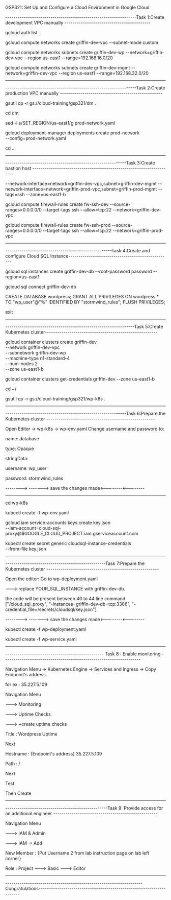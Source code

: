 GSP321: Set Up and Configure a Cloud Environment in Google Cloud

----------------------------------------------------------------Task 1:Create development VPC manually ------------------------------------------

gcloud auth list

gcloud compute networks create griffin-dev-vpc --subnet-mode custom

gcloud compute networks subnets create griffin-dev-wp --network=griffin-dev-vpc --region us-east1 --range=192.168.16.0/20

gcloud compute networks subnets create griffin-dev-mgmt --network=griffin-dev-vpc --region us-east1 --range=192.168.32.0/20


---------------------------------------------------------------------------------------------------------------------------------------------------------



----------------------------------------------------------------Task 2:Create production VPC manually --------------------------------------------------

gsutil cp -r gs://cloud-training/gsp321/dm .

cd dm

sed -i s/SET_REGION/us-east1/g prod-network.yaml

gcloud deployment-manager deployments create prod-network \
    --config=prod-network.yaml

cd ..

---------------------------------------------------------------------------------------------------------------------------------------------------------



-----------------------------------------------------------Task 3:Create bastion host ---------------------------------------------------------------------


--network-interface=network=griffin-dev-vpc,subnet=griffin-dev-mgmt  --network-interface=network=griffin-prod-vpc,subnet=griffin-prod-mgmt --tags=ssh --zone=us-east1-b

gcloud compute firewall-rules create fw-ssh-dev --source-ranges=0.0.0.0/0 --target-tags ssh --allow=tcp:22 --network=griffin-dev-vpc

gcloud compute firewall-rules create fw-ssh-prod --source-ranges=0.0.0.0/0 --target-tags ssh --allow=tcp:22 --network=griffin-prod-vpc


-----------------------------------------------------------------------------------------------------------------------------------------------------



----------------------------------------------------Task 4:Create and configure Cloud SQL Instance--------------------------------------------------

gcloud sql instances create griffin-dev-db --root-password password --region=us-east1

gcloud sql connect griffin-dev-db

CREATE DATABASE wordpress;
GRANT ALL PRIVILEGES ON wordpress.* TO "wp_user"@"%" IDENTIFIED BY "stormwind_rules";
FLUSH PRIVILEGES;

exit


------------------------------------------------------------------------------------------------------------------------------------------------------



---------------------------------------------------------------Task 5:Create Kubernetes cluster-------------------------------------------------------


gcloud container clusters create griffin-dev \
  --network griffin-dev-vpc \
  --subnetwork griffin-dev-wp \
  --machine-type n1-standard-4 \
  --num-nodes 2  \
  --zone us-east1-b


gcloud container clusters get-credentials griffin-dev --zone us-east1-b

cd ~/

gsutil cp -r gs://cloud-training/gsp321/wp-k8s .


------------------------------------------------------------------------------------------------------------------------------------------------------



-----------------------------------------------------------Task 6:Prepare the Kubernetes cluster -----------------------------------------------------

Open Editor -> wp-k8s -> wp-env.yaml Change username and password to:


  name: database
  
type: Opaque

stringData:

  username: wp_user
  
  password: stormwind_rules

--------> -------> save the changes made<--------<--------

---------------------------------------------------------------------------------


cd wp-k8s


kubectl create -f wp-env.yaml


gcloud iam service-accounts keys create key.json \
    --iam-account=cloud-sql-proxy@$GOOGLE_CLOUD_PROJECT.iam.gserviceaccount.com
    
    
kubectl create secret generic cloudsql-instance-credentials \
    --from-file key.json


---------------------------------------------------------------------------------

-------------------------------------------------Task 7:Prepare the Kubernetes cluster -------------------------------------------------------


Open the editor: Go to wp-deployment.yaml 

---> replace YOUR_SQL_INSTANCE with griffin-dev-db.

the code will be present between 40 to 44 line
command: ["/cloud_sql_proxy",
                    "-instances=griffin-dev-db=tcp:3306",
                    "-credential_file=/secrets/cloudsql/key.json"]


--------> -------> save the changes made<--------<--------


kubectl create -f wp-deployment.yaml


kubectl create -f wp-service.yaml

---------------------------------------------------------------------------------

------------------------------------------------ Task 8 : Enable monitoring -------------------------------------------------------------------

	
Navigation Menu -> Kubernetes Engine -> Services and Ingress -> Copy Endpoint's address. 

for ex : 35.227.5.109

Navigation Menu 

---> Monitoring 

---> Uptime Checks 

---> +create uptime checks

Title : Wordpress Uptime

Next

Hostname : {Endpoint's address} 35.227.5.109

Path : /

Next

Test

Then Create

-------------------------------------------------------------------------------------------------------------------------------------------------------

--------------------------------------------------Task 9: Provide access for an additional engineer ---------------------------------------------------

Navigation Menu 

---> IAM & Admin 

---> IAM -> Add

New Member : {Put Username 2 from lab instruction page on lab left corner}

Role : Project ---> Basic ---> Editor

-------------------------------------------------------------------------------------------------------------------------------------------------------

-------------------------------------------------------------------Congratulations---------------------------------------------------------------------
